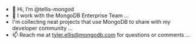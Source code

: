 - 👋 Hi, I’m @tellis-mongod
- 🌱 I work with the MongoDB Enterprise Team ...
- I'm collecting neat projects that use MongoDB to share with my developer community ...
- 📫 Reach me at tyler.ellis@mongodb.com for questions or comments ...

<!---
tellis-mongod/tellis-mongod is a ✨ special ✨ repository because its `README.md` (this file) appears on your GitHub profile.
You can click the Preview link to take a look at your changes.
--->
